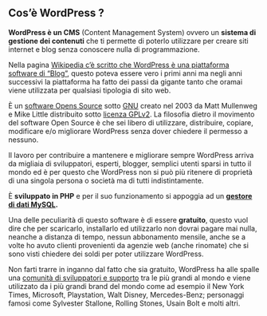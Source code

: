## Cos’è WordPress ?

**WordPress è un CMS** (Content Management System) ovvero un **sistema di gestione dei contenuti** che ti permette di poterlo utilizzare per creare siti internet e blog senza conoscere nulla di programmazione.

Nella pagina [Wikipedia c’è scritto che WordPress è una piattaforma software di “Blog”](https://it.wikipedia.org/wiki/WordPress), questo poteva essere vero i primi anni ma negli anni successivi la piattaforma ha fatto dei passi da gigante tanto che oramai viene utilizzata per qualsiasi tipologia di sito web.

È un [software Opens Source](https://it.wikipedia.org/wiki/Open_source) sotto [GNU](https://www.gnu.org/philosophy/free-sw.html) creato nel 2003 da Matt Mullenweg e Mike Little distribuito sotto [licenza GPLv2](https://wordpress.org/about/license/). La filosofia dietro il movimento del software Open Source è che sei libero di utilizzare, distribuire, copiare, modificare e/o migliorare WordPress senza dover chiedere il permesso a nessuno.

Il lavoro per contribuire a mantenere e migliorare sempre WordPress arriva da migliaia di sviluppatori, esperti, blogger, semplici utenti sparsi in tutto il mondo ed è per questo che WordPress non si può più ritenere di proprietà di una singola persona o società ma di tutti indistintamente.

È **sviluppato in PHP** e per il suo funzionamento si appoggia ad un **[gestore di dati MySQL](https://it.wikipedia.org/wiki/Database_management_system).**

Una delle peculiarità di questo software è di essere **gratuito**, questo vuol dire che per scaricarlo, installarlo ed utilizzarlo non dovrai pagare mai nulla, neanche a distanza di tempo, nessun abbonamento mensile, anche se a volte ho avuto clienti provenienti da agenzie web (anche rinomate) che si sono visti chiedere dei soldi per poter utilizzare WordPress.

Non farti trarre in inganno dal fatto che sia gratuito, WordPress ha alle spalle una [comunità di sviluppatori e supporto](https://wordpress.org/support/) tra le più grandi al mondo e viene utilizzato da i più grandi brand del mondo come ad esempio il New York Times, Microsoft, Playstation, Walt Disney, Mercedes-Benz; personaggi famosi come Sylvester Stallone, Rolling Stones, Usain Bolt e molti altri.
